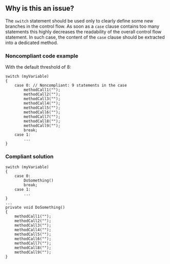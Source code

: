 ## Why is this an issue?
 
The `switch` statement should be used only to clearly define some new branches in the control flow. As soon as a `case` clause contains too many statements this highly decreases the readability of the overall control flow statement. In such case, the content of the `case` clause should be extracted into a dedicated method.
 
### Noncompliant code example
 
With the default threshold of 8:

    switch (myVariable)
    {
        case 0: // Noncompliant: 9 statements in the case
            methodCall1("");
            methodCall2("");
            methodCall3("");
            methodCall4("");
            methodCall5("");
            methodCall6("");
            methodCall7("");
            methodCall8("");
            methodCall9("");
            break;
        case 1:
            ...
    }

### Compliant solution

    switch (myVariable)
    {
        case 0:
            DoSomething()
            break;
        case 1:
            ...
    }
    ...
    private void DoSomething()
    {
        methodCall1("");
        methodCall2("");
        methodCall3("");
        methodCall4("");
        methodCall5("");
        methodCall6("");
        methodCall7("");
        methodCall8("");
        methodCall9("");
    }